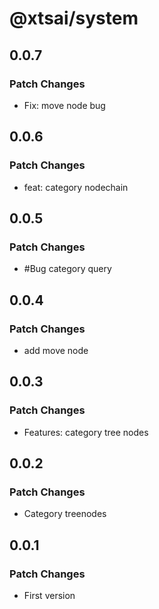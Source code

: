 # @xtsai/system

## 0.0.7

### Patch Changes

- Fix: move node bug

## 0.0.6

### Patch Changes

- feat: category nodechain

## 0.0.5

### Patch Changes

- #Bug category query

## 0.0.4

### Patch Changes

- add move node

## 0.0.3

### Patch Changes

- Features: category tree nodes

## 0.0.2

### Patch Changes

- Category treenodes

## 0.0.1

### Patch Changes

- First version
